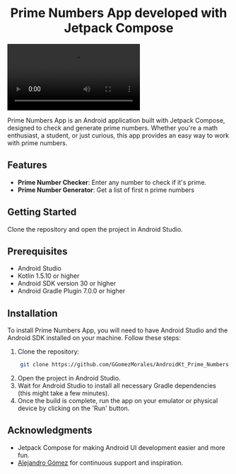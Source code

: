 # <h1 align = "center">Prime Numbers App developed with Jetpack Compose</h1>

![](.media/demo.webm)

Prime Numbers App is an Android application built with Jetpack Compose, designed to check and generate prime numbers. Whether you're a math enthusiast, a student, or just curious, this app provides an easy way to work with prime numbers.

## Features

- **Prime Number Checker**: Enter any number to check if it's prime.
- **Prime Number Generator**: Get a list of first n prime numbers

## Getting Started

Clone the repository and open the project in Android Studio.

## Prerequisites

* Android Studio
* Kotlin 1.5.10 or higher
* Android SDK version 30 or higher
* Android Gradle Plugin 7.0.0 or higher

## Installation

To install Prime Numbers App, you will need to have Android Studio and the Android SDK installed on your machine. Follow these steps:

1. Clone the repository:
```bash
    git clone https://github.com/GGomezMorales/AndroidKt_Prime_Numbers.git
```
2. Open the project in Android Studio.
3. Wait for Android Studio to install all necessary Gradle dependencies (this might take a few minutes).
4. Once the build is complete, run the app on your emulator or physical device by clicking on the 'Run' button.

## Acknowledgments

- Jetpack Compose for making Android UI development easier and more fun.
- [Alejandro Gómez](https://github.com/aldajo92) for continuous support and inspiration.

